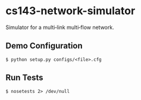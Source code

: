 cs143-network-simulator
=======================

Simulator for a multi‐link multi‐flow network.

Demo Configuration
------------------

    $ python setup.py configs/<file>.cfg

Run Tests
---------

    $ nosetests 2> /dev/null
